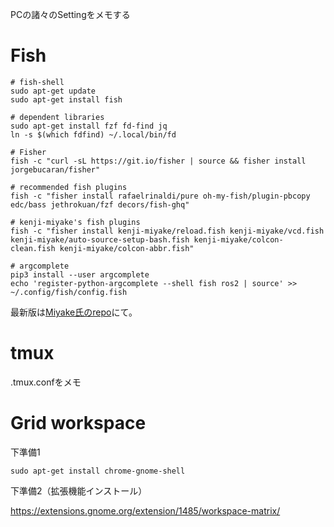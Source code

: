 PCの諸々のSettingをメモする


# Fish

```
# fish-shell
sudo apt-get update
sudo apt-get install fish

# dependent libraries
sudo apt-get install fzf fd-find jq
ln -s $(which fdfind) ~/.local/bin/fd

# Fisher
fish -c "curl -sL https://git.io/fisher | source && fisher install jorgebucaran/fisher"

# recommended fish plugins
fish -c "fisher install rafaelrinaldi/pure oh-my-fish/plugin-pbcopy edc/bass jethrokuan/fzf decors/fish-ghq"

# kenji-miyake's fish plugins
fish -c "fisher install kenji-miyake/reload.fish kenji-miyake/vcd.fish kenji-miyake/auto-source-setup-bash.fish kenji-miyake/colcon-clean.fish kenji-miyake/colcon-abbr.fish"

# argcomplete
pip3 install --user argcomplete
echo 'register-python-argcomplete --shell fish ros2 | source' >> ~/.config/fish/config.fish
```

最新版は[Miyake氏のrepo](https://github.com/kenji-miyake/dotfiles)にて。


# tmux

.tmux.confをメモ

# Grid workspace

下準備1

```
sudo apt-get install chrome-gnome-shell
```

下準備2（拡張機能インストール）

https://extensions.gnome.org/extension/1485/workspace-matrix/

